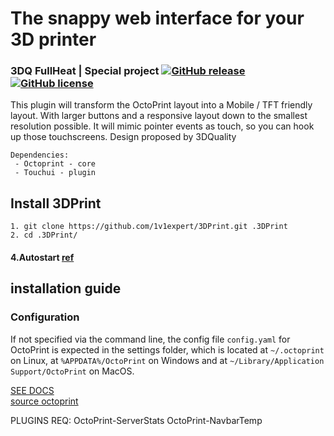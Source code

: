 # The snappy web interface for your 3D printer
### 3DQ FullHeat | Special project [![GitHub release](https://img.shields.io/badge/release-v0.1.1-blue.svg)](https://github.com/1v1expert/3DPrint/releases) [![GitHub license](https://img.shields.io/github/license/1v1expert/3DPrint.svg?style=plastic)](https://github.com/1v1expert/3DPrint/blob/master/LICENSE)
This plugin will transform the OctoPrint layout into a Mobile / TFT friendly layout. With larger buttons and a responsive layout down to the smallest resolution possible. It will mimic pointer events as touch, so you can hook up those touchscreens. Design proposed by 3DQuality
````
Dependencies:
 - Octoprint - core
 - Touchui - plugin
````

## Install 3DPrint
````
1. git clone https://github.com/1v1expert/3DPrint.git .3DPrint
2. cd .3DPrint/

````

#### 4.Autostart [ref](https://github.com/BillyBlaze/OctoPrint-TouchUI-autostart)


## installation guide
### Configuration

If not specified via the command line, the config file `config.yaml` for OctoPrint is expected in the settings folder,
which is located at `~/.octoprint` on Linux, at `%APPDATA%/OctoPrint` on Windows and
at `~/Library/Application Support/OctoPrint` on MacOS.

[SEE DOCS](http://docs.octoprint.org/en/master/)\
[source octoprint](https://github.com/foosel/OctoPrint)


PLUGINS REQ:
OctoPrint-ServerStats
OctoPrint-NavbarTemp


